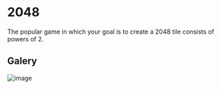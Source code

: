 # 2048

The popular game in which your goal is to create a 2048 tile consists of powers of 2.

## Galery

![image](https://user-images.githubusercontent.com/80163377/116816861-02fac400-ab64-11eb-9a06-3cb550cdeba4.png)
